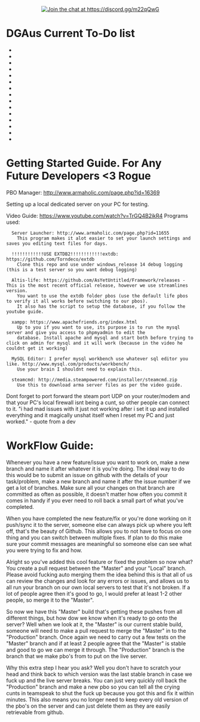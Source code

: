 <p align="center">
       <a href="https://discord.gg/m22qQwG">
        <img src="https://img.shields.io/badge/Discord-Join%20chat%20→-738bd7.svg" alt="Join the chat at https://discord.gg/m22qQwG">
    </a>
</p>

DGAus Current To-Do list
=============

* 
* 
* 
* 
* 
* 
* 
* 
* 
* 
* 
* 
* 
* 
* 

Getting Started Guide. For Any Future Developers <3 Rogue
=============
PBO Manager: http://www.armaholic.com/page.php?id=16369

Setting up a local dedicated server on your PC for testing.
  
  Video Guide: https://www.youtube.com/watch?v=TrGQ4B2ikR4
  Programs used:
     
      Server Launcher: http://www.armaholic.com/page.php?id=11655
        This program makes it alot easier to set your launch settings and saves you editing text files for days. 
      
      !!!!!!!!!!!!USE EXTDB2!!!!!!!!!!!!extdb: https://github.com/Torndeco/extdb
        Clone this repo and use under windows_release 14 debug logging (this is a test server so you want debug logging)
      
      Altis-life: https://github.com/AsYetUntitled/Framework/releases - This is the most recent official release, however we use streamlines version.
        You want to use the extdb folder pbos (use the default life pbos to verify it all works before switching to our pbos).
        It also has the script to setup the database, if you follow the youtube guide.
      
      xampp: https://www.apachefriends.org/index.html
        Up to you if you want to use, its purpose is to run the mysql server and give you access to phpmyadmin to edit the
        database. Install apache and mysql and start both before trying to click on admin for mysql and it will work (because in the video he couldnt get it working)
      
      MySQL Editor: I prefer mysql workbench use whatever sql editor you like. http://www.mysql.com/products/workbench/ 
        Use your brain I shouldnt need to explain this.
      
      steamcmd: http://media.steampowered.com/installer/steamcmd.zip
        Use this to download arma server files as per the video guide. 
  
  Dont forget to port forward the steam port UDP on your router/modem and that your PC's local firewall isnt being a cunt, so other people can connect to it.
  "i had mad issues with it just not working after i set it up and installed everything and it magically unshat itself when I reset my PC and just worked." - quote from a dev

WorkFlow Guide:
=============
Whenever you have a new feature/issue you want to work on, make a new branch and name it after whatever it is you're doing. 
The ideal way to do this would be to submit an issue on github with the details of your task/problem, make a new branch and name it after the issue number if we get a lot of branches. 
Make sure all your changes on that branch are committed as often as possible, it doesn't matter how often you commit it comes in handy if you ever need to roll back a small part of what you've completed.

When you have completed the new feature/fix or you're done working on it push/sync it to the server, someone else can always pick up where you left off, that's the beauty of Github.
This allows you to not have to focus on one thing and you can switch between multiple fixes. If plan to do this make sure your commit messages are meaningful so someone else can see what you
were trying to fix and how. 

Alright so you've added this cool feature or fixed the problem so now what? You create a pull request between the "Master" and your "Local" branch. 
Please avoid fucking auto merging them the idea behind this is that all of us can review the changes and look for any errors or issues, and allows us to all run your branch on our own local servers 
to test that it's not broken. If a lot of people agree then it's good to go, I would prefer at least 1-2 other people, so merge it to the "Master".

So now we have this "Master" build that's getting these pushes from all different things, but how dow we know when it's ready to go onto the server?
Well when we look at it, the "Master" is our current stable build, someone will need to make a pull request to merge the "Master" in to the "Production" branch.
Once again we need to carry out a few tests on the "Master" branch and if at least 2 people agree that the "Master" is stable and good to go we can merge it through.
The "Production" branch is the branch that we make pbo's from to put on the live server.

Why this extra step I hear you ask? Well you don't have to scratch your head and think back to which version was the last stable branch in case we fuck up and the live server breaks.
You can just very quickly roll back the "Production" branch and make a new pbo so you can tell all the crying cunts in teamspeak to shut the fuck up because you got this and fix it within minutes.
This also means you no longer need to keep every old version of the pbo's on the server and can just delete them as they are easily retrievable from github.